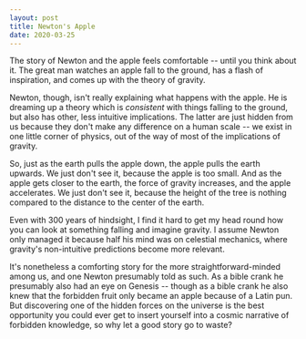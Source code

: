 ```yaml
---
layout: post
title: Newton's Apple
date: 2020-03-25
---
```




The story of Newton and the apple feels comfortable -- until you think about it. The great man watches an apple fall to the ground, has a flash of inspiration, and comes up with the theory of gravity.

Newton, though, isn't really explaining what happens with the apple. He is dreaming up a theory which is *consistent* with things falling to the ground, but also has other, less intuitive implications. The latter are just hidden from us because they don't make any difference on a human scale -- we exist in one little corner of physics, out of the way of most of the implications of gravity.

So, just as the earth pulls the apple down, the apple pulls the earth upwards. We just don't see it, because the apple is too small. And as the apple gets closer to the earth, the force of gravity increases, and the apple accelerates. We just don't see it, because the height of the tree is nothing compared to the distance to the center of the earth.

Even with 300 years of hindsight, I find it hard to get my head round how you can look at something falling and imagine gravity. I assume Newton only managed it because half his mind was on celestial mechanics, where gravity's non-intuitive predictions become more relevant.

It's nonetheless a comforting story for the more straightforward-minded among us, and one Newton presumably told as such. As a bible crank he presumably also had an eye on Genesis -- though as a bible crank he also knew that the forbidden fruit only became an apple because of a Latin pun. But discovering one of the hidden forces on the universe is the best opportunity you could ever get to insert yourself into a cosmic narrative of forbidden knowledge, so why let a good story go to waste?